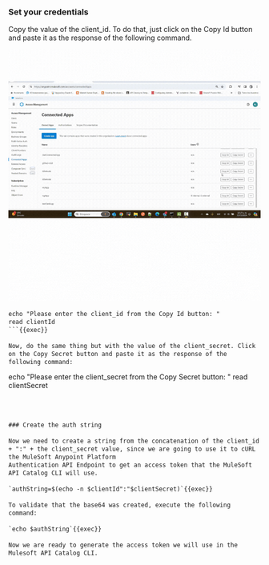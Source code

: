 
### Set your credentials

Copy the value of the client_id. To do that, just click on the Copy Id button and paste it as the response of the following command.

![Client ID](https://raw.githubusercontent.com/rcarrascosps/tester-kc/main/mule-tester/assets/clientid.gif?raw=true)

```
echo "Please enter the client_id from the Copy Id button: "
read clientId 
```{{exec}}

Now, do the same thing but with the value of the client_secret. Click on the Copy Secret button and paste it as the response of the following command:

```
echo "Please enter the client_secret from the Copy Secret button: "
read clientSecret 
```{{exec}}



### Create the auth string

Now we need to create a string from the concatenation of the client_id + ":" + the client_secret value, since we are going to use it to cURL the MuleSoft Anypoint Platform
Authentication API Endpoint to get an access token that the MuleSoft API Catalog CLI will use.

`authString=$(echo -n $clientId":"$clientSecret)`{{exec}}

To validate that the base64 was created, execute the following command:

`echo $authString`{{exec}}

Now we are ready to generate the access token we will use in the Mulesoft API Catalog CLI.
